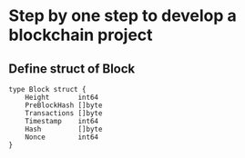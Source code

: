 # Step by one step to develop a blockchain project

## Define struct of Block
```
type Block struct {
	Height       int64
	PreBlockHash []byte
	Transactions []byte
	Timestamp    int64
	Hash         []byte
	Nonce        int64
}
```
